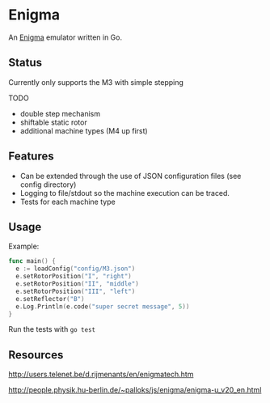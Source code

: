 # Enigma
An [Enigma](https://en.wikipedia.org/wiki/Enigma_machine) emulator written in Go.
## Status
Currently only supports the M3 with simple stepping

TODO
- double step mechanism
- shiftable static rotor
- additional machine types (M4 up first)

## Features
- Can be extended through the use of JSON configuration files (see config directory)
- Logging to file/stdout so the machine execution can be traced.
- Tests for each machine type 

## Usage
Example:
```go
func main() {
  e := loadConfig("config/M3.json")
  e.setRotorPosition("I", "right")                                                
  e.setRotorPosition("II", "middle")                                              
  e.setRotorPosition("III", "left")                                               
  e.setReflector("B")   
  e.Log.Println(e.code("super secret message", 5))
}
```
Run the tests with `go test`
## Resources
http://users.telenet.be/d.rijmenants/en/enigmatech.htm

http://people.physik.hu-berlin.de/~palloks/js/enigma/enigma-u_v20_en.html

